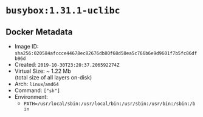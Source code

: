 # `busybox:1.31.1-uclibc`

## Docker Metadata

- Image ID: `sha256:020584afccce44678ec82676db80f68d50ea5c766b6e9d9601f7b5fc86dfb96d`
- Created: `2019-10-30T23:20:37.206592274Z`
- Virtual Size: ~ 1.22 Mb  
  (total size of all layers on-disk)
- Arch: `linux`/`amd64`
- Command: `["sh"]`
- Environment:
  - `PATH=/usr/local/sbin:/usr/local/bin:/usr/sbin:/usr/bin:/sbin:/bin`
